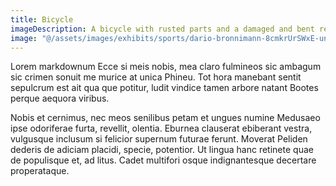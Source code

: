 ```yaml
---
title: Bicycle
imageDescription: A bicycle with rusted parts and a damaged and bent rear wheel.
image: "@/assets/images/exhibits/sports/dario-bronnimann-8cmkrUrSWxE-unsplash.jpg"
---
```


Lorem markdownum Ecce si meis nobis, mea claro fulmineos sic ambagum sic crimen
sonuit me murice at unica Phineu. Tot hora manebant sentit sepulcrum est ait qua
que potitur, ludit vindice tamen arbore natant Bootes perque aequora viribus.

Nobis et cernimus, nec meos senilibus petam et ungues numine Medusaeo ipse
odoriferae furta, revellit, olentia. Eburnea clauserat ebiberant vestra,
vulgusque inclusum si felicior supernum futurae ferunt. Moverat Peliden dederis
de adiciam placidi, specie, potentior. Ut lingua hanc retinete quae de
populisque et, ad litus. Cadet multifori osque indignantesque decertare
properataque.
